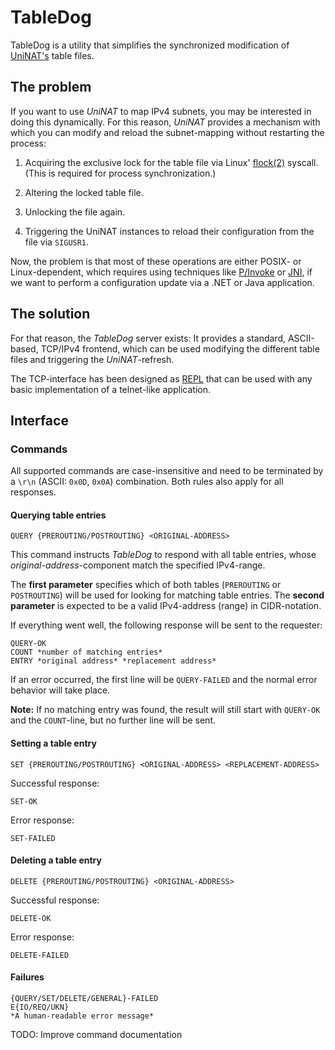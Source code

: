 # TableDog

TableDog is a utility that simplifies the synchronized modification of
[UniNAT's](https://github.com/vpn-util/uninat) table files.

## The problem

If you want to use *UniNAT* to map IPv4 subnets, you may be interested in doing
this dynamically. For this reason, *UniNAT* provides a mechanism with which you
can modify and reload the subnet-mapping without restarting the process:

1. Acquiring the exclusive lock for the table file via Linux'
   [flock(2)](https://linux.die.net/man/2/flock) syscall. (This is required for
   process synchronization.)

2. Altering the locked table file.
3. Unlocking the file again.
4. Triggering the UniNAT instances to reload their configuration from the file
   via `SIGUSR1`.

Now, the problem is that most of these operations are either POSIX- or
Linux-dependent, which requires using techniques like
[P/Invoke](https://docs.microsoft.com/en-us/dotnet/standard/native-interop/pinvoke)
or [JNI](https://en.wikipedia.org/wiki/Java_Native_Interface), if we want to
perform a configuration update via a .NET or Java application.

## The solution

For that reason, the *TableDog* server exists: It provides a standard,
ASCII-based, TCP/IPv4 frontend, which can be used modifying the different table
files and triggering the *UniNAT*-refresh.

The TCP-interface has been designed as
[REPL](https://en.wikipedia.org/wiki/Read%E2%80%93eval%E2%80%93print_loop)
that can be used with any basic implementation of a telnet-like application.

## Interface

### Commands

All supported commands are case-insensitive and need to be terminated by a
`\r\n` (ASCII: `0x0D`, `0x0A`) combination. Both rules also apply for all
responses.

#### Querying table entries

```
QUERY {PREROUTING/POSTROUTING} <ORIGINAL-ADDRESS>
```

This command instructs *TableDog* to respond with all table entries, whose
*original-address*-component match the specified IPv4-range.

The **first parameter** specifies which of both tables (`PREROUTING` or
`POSTROUTING`) will be used for looking for matching table entries. The
**second parameter** is expected to be a valid IPv4-address (range) in
CIDR-notation.

If everything went well, the following response will be sent to the requester:

```
QUERY-OK
COUNT *number of matching entries*
ENTRY *original address* *replacement address*
```

If an error occurred, the first line will be `QUERY-FAILED` and the normal
error behavior will take place.

**Note:** If no matching entry was found, the result will still start with
`QUERY-OK` and the `COUNT`-line, but no further line will be sent.

#### Setting a table entry

```
SET {PREROUTING/POSTROUTING} <ORIGINAL-ADDRESS> <REPLACEMENT-ADDRESS>
```

Successful response:

```
SET-OK
```

Error response:

```
SET-FAILED
```

#### Deleting a table entry

```
DELETE {PREROUTING/POSTROUTING} <ORIGINAL-ADDRESS>
```

Successful response:

```
DELETE-OK
```

Error response:

```
DELETE-FAILED
```

#### Failures

```
{QUERY/SET/DELETE/GENERAL}-FAILED
E{IO/REQ/UKN}
*A human-readable error message*
```

TODO: Improve command documentation
